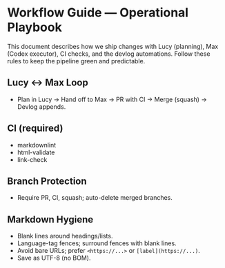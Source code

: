 # Workflow Guide — Operational Playbook

This document describes how we ship changes with Lucy (planning), Max (Codex executor), CI checks, and the devlog automations. Follow these rules to keep the pipeline green and predictable.

## Lucy ↔ Max Loop

- Plan in Lucy → Hand off to Max → PR with CI → Merge (squash) → Devlog appends.

## CI (required)

- markdownlint
- html-validate
- link-check

## Branch Protection

- Require PR, CI, squash; auto-delete merged branches.

## Markdown Hygiene

- Blank lines around headings/lists.
- Language-tag fences; surround fences with blank lines.
- Avoid bare URLs; prefer `<https://...>` or `[label](https://...)`.
- Save as UTF-8 (no BOM).
